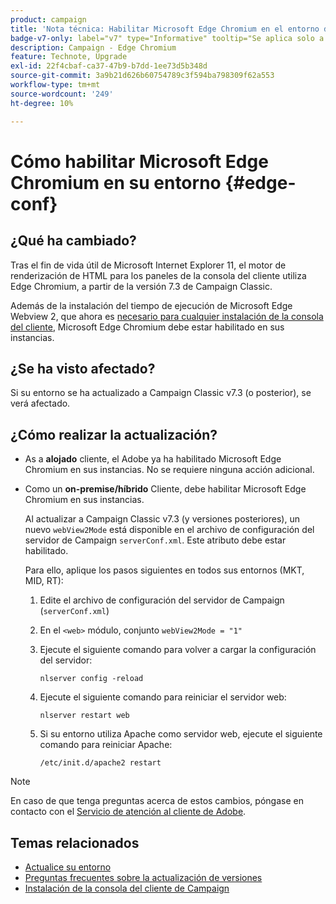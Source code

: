 ```yaml
---
product: campaign
title: 'Nota técnica: Habilitar Microsoft Edge Chromium en el entorno de Campaign'
badge-v7-only: label="v7" type="Informative" tooltip="Se aplica solo a Campaign Classic v7"
description: Campaign - Edge Chromium
feature: Technote, Upgrade
exl-id: 22f4cbaf-ca37-47b9-b7dd-1ee73d5b348d
source-git-commit: 3a9b21d626b60754789c3f594ba798309f62a553
workflow-type: tm+mt
source-wordcount: '249'
ht-degree: 10%

---
```


# Cómo habilitar Microsoft Edge Chromium en su entorno {#edge-conf}




## ¿Qué ha cambiado?

Tras el fin de vida útil de Microsoft Internet Explorer 11, el motor de renderización de HTML para los paneles de la consola del cliente utiliza Edge Chromium, a partir de la versión 7.3 de Campaign Classic.

Además de la instalación del tiempo de ejecución de Microsoft Edge Webview 2, que ahora es [necesario para cualquier instalación de la consola del cliente](../../installation/using/installing-the-client-console.md#webview), Microsoft Edge Chromium debe estar habilitado en sus instancias.

## ¿Se ha visto afectado?

Si su entorno se ha actualizado a Campaign Classic v7.3 (o posterior), se verá afectado.

## ¿Cómo realizar la actualización?

* As a **alojado** cliente, el Adobe ya ha habilitado Microsoft Edge Chromium en sus instancias. No se requiere ninguna acción adicional.

* Como un **on-premise/híbrido** Cliente, debe habilitar Microsoft Edge Chromium en sus instancias.

  Al actualizar a Campaign Classic v7.3 (y versiones posteriores), un nuevo `webView2Mode` está disponible en el archivo de configuración del servidor de Campaign `serverConf.xml`. Este atributo debe estar habilitado.

  Para ello, aplique los pasos siguientes en todos sus entornos (MKT, MID, RT):

   1. Edite el archivo de configuración del servidor de Campaign (`serverConf.xml`)
   1. En el `<web>` módulo, conjunto `webView2Mode = "1"`
   1. Ejecute el siguiente comando para volver a cargar la configuración del servidor:

      ```
      nlserver config -reload
      ```

   1. Ejecute el siguiente comando para reiniciar el servidor web:

      ```
      nlserver restart web
      ```

   1. Si su entorno utiliza Apache como servidor web, ejecute el siguiente comando para reiniciar Apache:

      ```
      /etc/init.d/apache2 restart
      ```


>[!NOTE]
>
>En caso de que tenga preguntas acerca de estos cambios, póngase en contacto con el [Servicio de atención al cliente de Adobe](https://helpx.adobe.com/es/enterprise/admin-guide.html/enterprise/using/support-for-experience-cloud.ug.html).
>

## Temas relacionados

* [Actualice su entorno](../../production/using/build-upgrade.md)
* [Preguntas frecuentes sobre la actualización de versiones](../../platform/using/faq-build-upgrade.md)
* [Instalación de la consola del cliente de Campaign](../../installation/using/installing-the-client-console.md)
